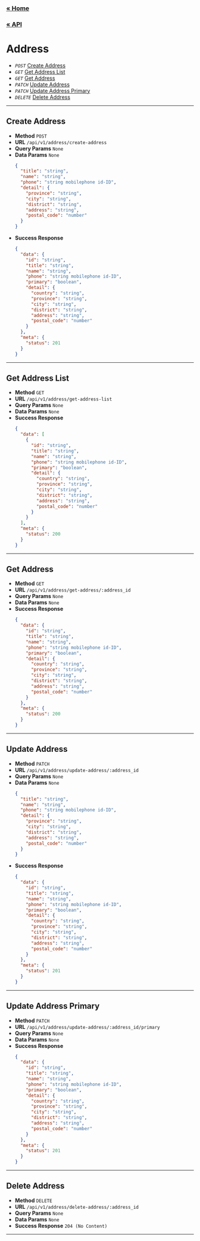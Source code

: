 ### [&laquo; Home](../../README.md)

### [&laquo; API](../API.md)

# Address

- _`POST`_ [Create Address](#create-address)
- _`GET`_ [Get Address List](#get-address-list)
- _`GET`_ [Get Address](#get-address)
- _`PATCH`_ [Update Address](#update-address)
- _`PATCH`_ [Update Address Primary](#update-address-primary)
- _`DELETE`_ [Delete Address](#delete-address)

---

## Create Address

- **Method** `POST`
- **URL** `/api/v1/address/create-address`
- **Query Params** `None`
- **Data Params** `None`
  ```json
  {
    "title": "string",
    "name": "string",
    "phone": "string mobilephone id-ID",
    "detail": {
      "province": "string",
      "city": "string",
      "district": "string",
      "address": "string",
      "postal_code": "number"
    }
  }
  ```
- **Success Response**
  ```json
  {
    "data": {
      "id": "string",
      "title": "string",
      "name": "string",
      "phone": "string mobilephone id-ID",
      "primary": "boolean",
      "detail": {
        "country": "string",
        "province": "string",
        "city": "string",
        "district": "string",
        "address": "string",
        "postal_code": "number"
      }
    },
    "meta": {
      "status": 201
    }
  }
  ```

---

## Get Address List

- **Method** `GET`
- **URL** `/api/v1/address/get-address-list`
- **Query Params** `None`
- **Data Params** `None`
- **Success Response**
  ```json
  {
    "data": [
      {
        "id": "string",
        "title": "string",
        "name": "string",
        "phone": "string mobilephone id-ID",
        "primary": "boolean",
        "detail": {
          "country": "string",
          "province": "string",
          "city": "string",
          "district": "string",
          "address": "string",
          "postal_code": "number"
        }
      }
    ],
    "meta": {
      "status": 200
    }
  }
  ```

---

## Get Address

- **Method** `GET`
- **URL** `/api/v1/address/get-address/:address_id`
- **Query Params** `None`
- **Data Params** `None`
- **Success Response**
  ```json
  {
    "data": {
      "id": "string",
      "title": "string",
      "name": "string",
      "phone": "string mobilephone id-ID",
      "primary": "boolean",
      "detail": {
        "country": "string",
        "province": "string",
        "city": "string",
        "district": "string",
        "address": "string",
        "postal_code": "number"
      }
    },
    "meta": {
      "status": 200
    }
  }
  ```

---

## Update Address

- **Method** `PATCH`
- **URL** `/api/v1/address/update-address/:address_id`
- **Query Params** `None`
- **Data Params** `None`
  ```json
  {
    "title": "string",
    "name": "string",
    "phone": "string mobilephone id-ID",
    "detail": {
      "province": "string",
      "city": "string",
      "district": "string",
      "address": "string",
      "postal_code": "number"
    }
  }
  ```
- **Success Response**
  ```json
  {
    "data": {
      "id": "string",
      "title": "string",
      "name": "string",
      "phone": "string mobilephone id-ID",
      "primary": "boolean",
      "detail": {
        "country": "string",
        "province": "string",
        "city": "string",
        "district": "string",
        "address": "string",
        "postal_code": "number"
      }
    },
    "meta": {
      "status": 201
    }
  }
  ```

---

## Update Address Primary

- **Method** `PATCH`
- **URL** `/api/v1/address/update-address/:address_id/primary`
- **Query Params** `None`
- **Data Params** `None`
- **Success Response**
  ```json
  {
    "data": {
      "id": "string",
      "title": "string",
      "name": "string",
      "phone": "string mobilephone id-ID",
      "primary": "boolean",
      "detail": {
        "country": "string",
        "province": "string",
        "city": "string",
        "district": "string",
        "address": "string",
        "postal_code": "number"
      }
    },
    "meta": {
      "status": 201
    }
  }
  ```

---

## Delete Address

- **Method** `DELETE`
- **URL** `/api/v1/address/delete-address/:address_id`
- **Query Params** `None`
- **Data Params** `None`
- **Success Response** `204 (No Content)`

---
